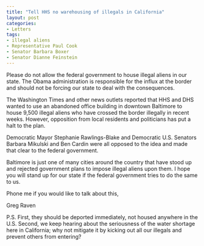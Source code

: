```yaml
---
title: "Tell HHS no warehousing of illegals in California"
layout: post
categories:
- Letters
tags:
- illegal aliens
- Representative Paul Cook
- Senator Barbara Boxer
- Senator Dianne Feinstein
---
```


Please do not allow the federal government to house illegal aliens in our state. The Obama administration is responsible for the influx at the border and should not be forcing our state to deal with the consequences.

The Washington Times and other news outlets reported that HHS and DHS wanted to use an abandoned office building in downtown Baltimore to house 9,500 illegal aliens who have crossed the border illegally in recent weeks. However, opposition from local residents and politicians has put a halt to the plan.

Democratic Mayor Stephanie Rawlings-Blake and Democratic U.S. Senators Barbara Mikulski and Ben Cardin were all opposed to the idea and made that clear to the federal government.

Baltimore is just one of many cities around the country that have stood up and rejected government plans to impose illegal aliens upon them. I hope you will stand up for our state if the federal government tries to do the same to us.

Phone me if you would like to talk about this,

Greg Raven

P.S. First, they should be deported immediately, not housed anywhere in the U.S. Second, we keep hearing about the seriousness of the water shortage here in California; why not mitigate it by kicking out all our illegals and prevent others from entering?